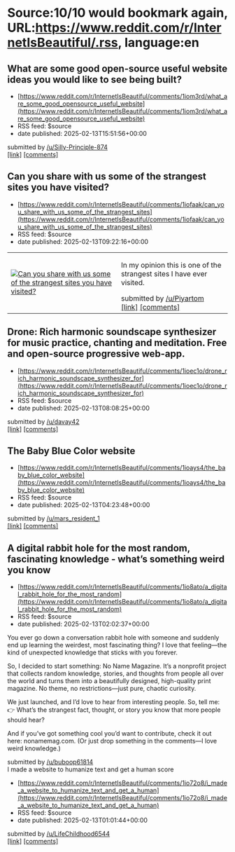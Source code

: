 # Source:10/10 would bookmark again, URL:https://www.reddit.com/r/InternetIsBeautiful/.rss, language:en

## What are some good open-source useful website ideas you would like to see being built?
 - [https://www.reddit.com/r/InternetIsBeautiful/comments/1iom3rd/what_are_some_good_opensource_useful_website](https://www.reddit.com/r/InternetIsBeautiful/comments/1iom3rd/what_are_some_good_opensource_useful_website)
 - RSS feed: $source
 - date published: 2025-02-13T15:51:56+00:00

&#32; submitted by &#32; <a href="https://www.reddit.com/user/Silly-Principle-874"> /u/Silly-Principle-874 </a> <br/> <span><a href="http://x.com">[link]</a></span> &#32; <span><a href="https://www.reddit.com/r/InternetIsBeautiful/comments/1iom3rd/what_are_some_good_opensource_useful_website/">[comments]</a></span>

## Can you share with us some of the strangest sites you have visited?
 - [https://www.reddit.com/r/InternetIsBeautiful/comments/1iofaak/can_you_share_with_us_some_of_the_strangest_sites](https://www.reddit.com/r/InternetIsBeautiful/comments/1iofaak/can_you_share_with_us_some_of_the_strangest_sites)
 - RSS feed: $source
 - date published: 2025-02-13T09:22:16+00:00

<table> <tr><td> <a href="https://www.reddit.com/r/InternetIsBeautiful/comments/1iofaak/can_you_share_with_us_some_of_the_strangest_sites/"> <img src="https://external-preview.redd.it/AeDYqVxL_ej4P9T97qW8O2q-NphrfMYA-dgJNL7jNz4.jpg?width=108&amp;crop=smart&amp;auto=webp&amp;s=47c80730bfc279e375dc5bf713a4a08aae5b9d3e" alt="Can you share with us some of the strangest sites you have visited?" title="Can you share with us some of the strangest sites you have visited?" /> </a> </td><td> <!-- SC_OFF --><div class="md"><p>In my opinion this is one of the strangest sites I have ever visited. </p> </div><!-- SC_ON --> &#32; submitted by &#32; <a href="https://www.reddit.com/user/Piyartom"> /u/Piyartom </a> <br/> <span><a href="https://pointerpointer.com/">[link]</a></span> &#32; <span><a href="https://www.reddit.com/r/InternetIsBeautiful/comments/1iofaak/can_you_share_with_us_some_of_the_strangest_sites/">[comments]</a></span> </td></tr></table>

## Drone: Rich harmonic soundscape synthesizer for music practice, chanting and meditation. Free and open-source progressive web-app.
 - [https://www.reddit.com/r/InternetIsBeautiful/comments/1ioec1o/drone_rich_harmonic_soundscape_synthesizer_for](https://www.reddit.com/r/InternetIsBeautiful/comments/1ioec1o/drone_rich_harmonic_soundscape_synthesizer_for)
 - RSS feed: $source
 - date published: 2025-02-13T08:08:25+00:00

&#32; submitted by &#32; <a href="https://www.reddit.com/user/davay42"> /u/davay42 </a> <br/> <span><a href="https://drone.chromatone.center/">[link]</a></span> &#32; <span><a href="https://www.reddit.com/r/InternetIsBeautiful/comments/1ioec1o/drone_rich_harmonic_soundscape_synthesizer_for/">[comments]</a></span>

## The Baby Blue Color website
 - [https://www.reddit.com/r/InternetIsBeautiful/comments/1ioays4/the_baby_blue_color_website](https://www.reddit.com/r/InternetIsBeautiful/comments/1ioays4/the_baby_blue_color_website)
 - RSS feed: $source
 - date published: 2025-02-13T04:23:48+00:00

&#32; submitted by &#32; <a href="https://www.reddit.com/user/mars_resident_1"> /u/mars_resident_1 </a> <br/> <span><a href="https://www.babybluecolor.com/">[link]</a></span> &#32; <span><a href="https://www.reddit.com/r/InternetIsBeautiful/comments/1ioays4/the_baby_blue_color_website/">[comments]</a></span>

## A digital rabbit hole for the most random, fascinating knowledge - what’s something weird you know
 - [https://www.reddit.com/r/InternetIsBeautiful/comments/1io8ato/a_digital_rabbit_hole_for_the_most_random](https://www.reddit.com/r/InternetIsBeautiful/comments/1io8ato/a_digital_rabbit_hole_for_the_most_random)
 - RSS feed: $source
 - date published: 2025-02-13T02:02:37+00:00

<!-- SC_OFF --><div class="md"><p>You ever go down a conversation rabbit hole with someone and suddenly end up learning the weirdest, most fascinating thing? I love that feeling—the kind of unexpected knowledge that sticks with you forever.</p> <p>So, I decided to start something: No Name Magazine. It’s a nonprofit project that collects random knowledge, stories, and thoughts from people all over the world and turns them into a beautifully designed, high-quality print magazine. No theme, no restrictions—just pure, chaotic curiosity.</p> <p>We just launched, and I’d love to hear from interesting people. So, tell me: 👉 What’s the strangest fact, thought, or story you know that more people should hear?</p> <p>And if you’ve got something cool you’d want to contribute, check it out here: nonamemag.com. (Or just drop something in the comments—I love weird knowledge.)</p> </div><!-- SC_ON --> &#32; submitted by &#32; <a href="https://www.reddit.com/user/buboop61814"> /u/buboop61814 </a> <br

## I made a website to humanize text and get a human score
 - [https://www.reddit.com/r/InternetIsBeautiful/comments/1io72o8/i_made_a_website_to_humanize_text_and_get_a_human](https://www.reddit.com/r/InternetIsBeautiful/comments/1io72o8/i_made_a_website_to_humanize_text_and_get_a_human)
 - RSS feed: $source
 - date published: 2025-02-13T01:01:44+00:00

&#32; submitted by &#32; <a href="https://www.reddit.com/user/LifeChildhood6544"> /u/LifeChildhood6544 </a> <br/> <span><a href="https://www.thehumanizer.ai/">[link]</a></span> &#32; <span><a href="https://www.reddit.com/r/InternetIsBeautiful/comments/1io72o8/i_made_a_website_to_humanize_text_and_get_a_human/">[comments]</a></span>

